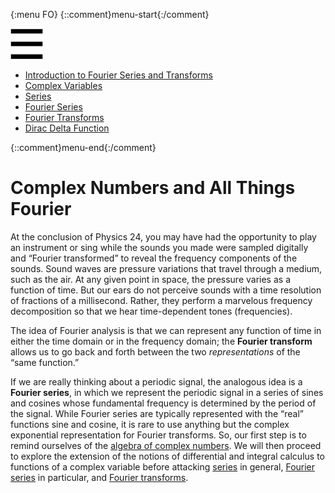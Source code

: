 {:menu FO}
{::comment}menu-start{:/comment}

<div class="dropdown">
<label id="hamburger-menu"><img id="hamburger" src="figs/hamburger.png"></label>
<div class="dropdown-content">
<ul>
<li><a href="FO-Intro.html">Introduction to Fourier Series and Transforms</a></li>
<li><a href="FO-ComplexVariables.html">Complex Variables</a></li>
<li><a href="FO-Series.html">Series</a></li>
<li><a href="FO-FourierSeries.html">Fourier Series</a></li>
<li><a href="FO-FourierTransforms.html">Fourier Transforms</a></li>
<li><a href="FO-Delta.html">Dirac Delta Function</a></li>
</ul>
</div>
</div>

{::comment}menu-end{:/comment}

# Complex Numbers and All Things Fourier

At the conclusion of Physics 24, you may have had the opportunity to play an instrument or sing while the sounds you made were sampled digitally and “Fourier transformed” to reveal the frequency components of the sounds. Sound waves are pressure variations that travel through a medium, such as the air. At any given point in space, the pressure varies as a function of time. But our ears do not perceive sounds with a time resolution of fractions of a millisecond. Rather, they perform a marvelous frequency decomposition so that we hear time-dependent tones (frequencies).

The idea of Fourier analysis is that we can represent any function of time in either the time domain or in the frequency domain; the **Fourier transform** allows us to go back and forth between the two *representations* of the “same function.”

If we are really thinking about a periodic signal, the analogous idea is a **Fourier series**, in which we represent the periodic signal in a series of sines and cosines whose fundamental frequency is determined by the period of the signal. While Fourier series are typically represented with the “real” functions sine and cosine, it is rare to use anything but the complex exponential representation for Fourier transforms. So, our first step is to remind ourselves of the [algebra of complex numbers](FO-ComplexVariables.md). We will then proceed to explore the extension of the notions of differential and integral calculus to functions of a complex variable before attacking [series](FO-Series.md) in general, [Fourier series](FO-FourierSeries.md) in particular, and [Fourier transforms](FO-Fourier).